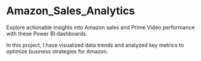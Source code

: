 # Amazon_Sales_Analytics
Explore actionable insights into Amazon sales and Prime Video performance with these Power BI dashboards. 

In this project, I have visualized data trends and analyzed key metrics to optimize business strategies for Amazon.
